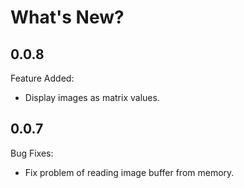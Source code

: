 # What's New?

## 0.0.8

Feature Added:
- Display images as matrix values.

## 0.0.7

Bug Fixes:
- Fix problem of reading image buffer from memory.